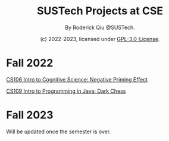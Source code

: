 <div align="center">

# SUSTech Projects at CSE

By Roderick Qiu @SUSTech.

(c) 2022-2023, licensed under [GPL-3.0-License](https://github.com/RoderickQiu/SUSTech_CSE_Projects?tab=GPL-3.0-1-ov-file).

</div>

# Fall 2022

[CS106 Intro to Cognitive Science: Negative Priming Effect](https://github.com/RoderickQiu/SUSTech_CSE_Projects/tree/main/CS106_2022_Fall)

[CS109 Intro to Programming in Java: Dark Chess](https://github.com/RoderickQiu/SUSTech_CSE_Projects/tree/main/CS109_2022_Fall)

# Fall 2023

Will be updated once the semester is over.
